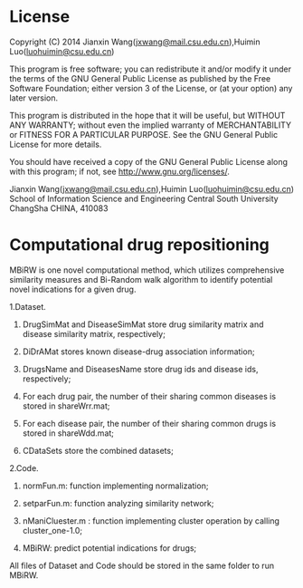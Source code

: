 License
=========

Copyright (C) 2014 Jianxin Wang(jxwang@mail.csu.edu.cn),Huimin Luo(luohuimin@csu.edu.cn)

This program is free software; you can redistribute it and/or
modify it under the terms of the GNU General Public License
as published by the Free Software Foundation; either version 3
of the License, or (at your option) any later version.

This program is distributed in the hope that it will be useful,
but WITHOUT ANY WARRANTY; without even the implied warranty of
MERCHANTABILITY or FITNESS FOR A PARTICULAR PURPOSE.  See the
GNU General Public License for more details.

You should have received a copy of the GNU General Public License
along with this program; if not, see <http://www.gnu.org/licenses/>.

Jianxin Wang(jxwang@mail.csu.edu.cn),Huimin Luo(luohuimin@csu.edu.cn)
School of Information Science and Engineering
Central South University
ChangSha
CHINA, 410083


Computational drug repositioning
=================
MBiRW is one novel computational method, which utilizes comprehensive similarity measures and Bi-Random walk algorithm to identify potential novel indications for a given drug.

1.Dataset.

1) DrugSimMat and DiseaseSimMat store drug similarity matrix and disease similarity matrix, respectively;

2) DiDrAMat stores known disease-drug association information;

3) DrugsName and DiseasesName store drug ids and disease ids, respectively;

4) For each drug pair, the number of their sharing common diseases is stored in shareWrr.mat;

5) For each disease pair, the number of their sharing common drugs is stored in shareWdd.mat;

6) CDataSets store the combined datasets;

2.Code.
1) normFun.m: function implementing normalization;

2) setparFun.m: function analyzing similarity network;

3) nManiCluester.m : function implementing cluster operation by calling cluster_one-1.0;

4) MBiRW: predict potential indications for drugs; 

All files of Dataset and Code should be stored in the same folder to run MBiRW.
